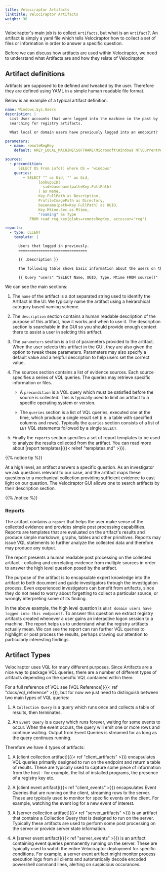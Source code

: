 ```yaml
---
title: Velociraptor Artifacts
linktitle: Velociraptor Artifacts
weight: 30
---
```


Velociraptor's main job is to collect `Artifacts`, but what is an
`Artifact`?. An artifact is simply a yaml file which tells
Velociraptor how to collect a set of files or information in order to
answer a specific question.

Before we can discuss how artifacts are used within Velociraptor, we
need to understand what Artifacts are and how they relate of
Velociraptor.


## Artifact definitions

Artifacts are supposed to be defined and tweaked by the
user. Therefore they are defined using YAML in a simple human readable
file format.

Below is an example of a typical artifact definition.

```yaml
name: Windows.Sys.Users
description: |
  List User accounts that were logged into the machine in the past by
  searching for registry artifacts.

  What local or domain users have previously logged into an endpoint?

parameters:
  - name: remoteRegKey
    default: HKEY_LOCAL_MACHINE\SOFTWARE\Microsoft\Windows NT\CurrentVersion\ProfileList\*

sources:
  - precondition:
      SELECT OS From info() where OS = 'windows'
    queries:
        - SELECT "" as Uid, "" as Gid,
               lookupSID(
                 sid=basename(path=Key.FullPath)
               ) as Name,
               Key.FullPath as Description,
               ProfileImagePath as Directory,
               basename(path=Key.FullPath) as UUID,
               Key.Mtime.Sec as Mtime,
               "roaming" as Type
           FROM read_reg_key(globs=remoteRegKey, accessor="reg")

reports:
  - type: CLIENT
    template: |

      Users that logged in previously.
      ===============================

      {{ .Description }}

      The following table shows basic information about the users on this system.

      {{ Query "users" "SELECT Name, UUID, Type, Mtime FROM source()" | Table }}
```

We can see the main sections:

1. The `name` of the artifact is a dot separated string used to
   identify the Artifact in the UI. We typically name the artifact
   using a heirarchical category based naming scheme.

2. The `description` section contains a human readable description of
   the purpose of this artifact, how it works and when to use it. The
   description section is searchable in the GUI so you should provide
   enough context there to assist a user in selcting this artifact.

2. The `parameters` section is a list of parameters provided to the
   artifact. When the user selects this artifact in the GUI, they are
   also given the option to tweak these parameters. Parameters may
   also specify a default value and a helpful description to help
   users set the correct value.

3. The sources section contains a list of evidence sources. Each
   source specifies a series of VQL queries. The queries may retrieve
   specific information or files.

   * A `precondition` is a VQL query which must be satisfied before
     the source is collected. This is typically used to limit an
     artifact to a specific operating system or version.

   * The `queries` section is a list of VQL queries, executed one at
     the time, which produce a single result set (i.e. a table with
     specified columns and rows). Typically the `queries` section
     consists of a list of `LET` VQL statements followed by a single
     `SELECT`.

4. Finally the `reports` section specifies a set of report templates
   to be used to analyze the results collected from the artifact. You
   can read more about [report templates]({{< relref "templates.md" >}}).

{{% notice tip %}}

At a high level, an artifact answers a specific question. As an
investigator we ask questions relevant to our case, and the artifact
maps these questions to a mechanical collection providing sufficient
evidence to cast light on our question. The Velociraptor GUI allows
one to search artifacts by their description section.

{{% /notice %}}


### Reports

The artifact contains a `report` that helps the user make sense of the
collected evidence and provides simple post processing
capabilities. Reports are templates that are evaluated on the
artifact's results and produce simple markdown, graphs, tables and
other primitives. Reports may issue VQL statements to further analyze
the collected data and therefore may produce any output.

The report presents a human readable post processing on
the collected artifact - collating and correlating evidence from
multiple sources in order to answer the high level question posed by
the artifact.

The purpose of the artifact is to encapsulate expert knowledge into
the artifact to both document and guide investigators through the
investigation process. Even experienced investigators can benefit from
artifacts, since they do not need to worry about forgetting to collect
a particular source, or wrongly interpreting some of its finding.

In the above example, the high level question is `What domain users
have logged into this endpoint?`. To answer this question we extract
registry artifacts created whenever a user gains an interactive logon
session to a machine. The report helps us to understand what the
registry artifacts actually mean. We can see the report can run
further VQL queries to highlight or post process the results, perhaps
drawing our attention to particularly interesting findings.

## Artifact Types

Velociraptor uses VQL for many different purposes. Since Artifacts are
a nice way to package VQL queries, there are a number of different
types of artifacts depending on the specific VQL contained within them.

For a full reference of VQL see [VQL Reference]({{< ref "docs/vql_reference" >}}), but for now we just need to distinguish between two main types of VQL queries:

1. A `Collection Query` is a query which runs once and collects a
   table of results, then terminates.

2. An `Event Query` is a query which runs forever, waiting for some
   events to occur. When the event occurs, the query will emit one or
   more rows and continue waiting. Output from Event Queries is
   streamed for as long as the query continues running.

Therefore we have 4 types of artifacts:

1. A [client collection artifact]({{< ref "client_artifacts" >}})
   encapsulates VQL queries primarily designed to run on the endpoint
   and return a table of results. These are typically used to capture
   some piece of information from the host - for example, the list of
   installed programs, the presence of a registry key etc.

2. A [client event artifact]({{< ref "client_events" >}}) encapsulates
   Event Queries that are running on the client, streaming rows to the
   server. These are typically used to monitor for specific events on
   the client. For example, watching the event log for a new event of
   interest.

3. A [server collection artifact]({{< ref "server_artifacts" >}}) is
   an artifact that contains a Collection Query that is designed to
   run on the server. Typically these artifacts are used to perform
   some post processing on the server or provide server state
   information.

4. A [server event artifact]({{< ref "server_events" >}}) is an
   artifact containing event queries permanently running on the
   server. These are typically used to watch the entire Velociraptor
   deployment for specific conditions. For example, a server event
   artifact might monitor process execution logs from all clients and
   automatically decode encoded powershell command lines, alerting on
   suspicious occurances.
